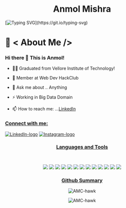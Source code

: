 <h1 align="center">Anmol Mishra</h1>
<!--
**AMC-hawk/AMC-hawk** is a ✨ _special_ ✨ repository because its `README.md` (this file) appears on your GitHub profile.Here are some ideas to get you started:-->

[![Typing SVG](https://readme-typing-svg.herokuapp.com?size=40&width=900&height=100&lines=Hey+People!!)](https://git.io/typing-svg)
# 🤵 < About Me />
### Hi there 👋 This is Anmol!


- 👨‍🎓 Graduated from Vellore Institute of Technology!


- 📛 Member at Web Dev HackClub
- 💬 Ask me about .. Anything
- ⚡ Working in Big Data Domain
- 📫 How to reach me: ...[LinkedIn](https://www.linkedin.com/in/anmol-mishra-92ab67188/)

<h3 ><u>Connect with me:</u></h3><p ><a href="https://www.linkedin.com/in/anmol-mishra-92ab67188/"><img src="https://img.shields.io/badge/LinkedIn-0077B5?style=for-the-badge&logo=linkedin&logoColor=white"/ alt="LinkedIn-logo"></a>                                     </a><a href="https://www.codechef.com/users/i_ace"><img src="https://img.shields.io/badge/Codechef-white?style=for-the-badge&logo=Codechef&logoColor=black"/ alt="Instagram-logo"></a>


<p></p>
<h3 align="center"><u>Languages and Tools</u></h3>
<br>

<p align="center"><img src="https://img.shields.io/badge/Python-FFD43B?style=for-the-badge&logo=python&logoColor=darkgreen" /> 
<img src="https://img.shields.io/badge/C%2B%2B-00599C?style=for-the-badge&logo=c%2B%2B&logoColor=white" /> 
<img src="https://img.shields.io/badge/Java-ED8B00?style=for-the-badge&logo=java&logoColor=white" /> 
<img src="https://img.shields.io/badge/HTML-239120?style=for-the-badge&logo=html5&logoColor=white"/> 
<img src="https://img.shields.io/badge/CSS3-1572B6?style=for-the-badge&logo=css3&logoColor=white" /> 
<img src="https://img.shields.io/badge/Bootstrap-563D7C?style=for-the-badge&logo=bootstrap&logoColor=white" /> 
<img src="https://img.shields.io/badge/JavaScript-323330?style=for-the-badge&logo=javascript&logoColor=F7DF1E" />  
<img src="https://img.shields.io/badge/Flask-000000?style=for-the-badge&logo=flask&logoColor=white" /> 
<img src="https://img.shields.io/badge/firebase-ffca28?style=for-the-badge&logo=firebase&logoColor=black" /> 
<img src="https://img.shields.io/badge/MongoDB-4EA94B?style=for-the-badge&logo=mongodb&logoColor=white" />  
<img src="https://img.shields.io/badge/PHP-777BB4?style=for-the-badge&logo=php&logoColor=white" />
<img src="https://img.shields.io/badge/MySQL-00000F?style=for-the-badge&logo=mysql&logoColor=white" />
<img src="https://img.shields.io/badge/R-276DC3?style=for-the-badge&logo=r&logoColor=white" />



<h3 align="center"><u>Github Summary</u></h3>


<p align="center"><img align="center" src="https://github-readme-stats.vercel.app/api/top-langs/?username=AMC-hawk&langs_count=8&layout=compact&theme=highcontrast" alt="AMC-hawk" /></p>

<p align="center"><img align="center" src="https://github-readme-stats.vercel.app/api?username=AMC-hawk&show_icons=true&theme=highcontrast" alt="AMC-hawk" /></p>
